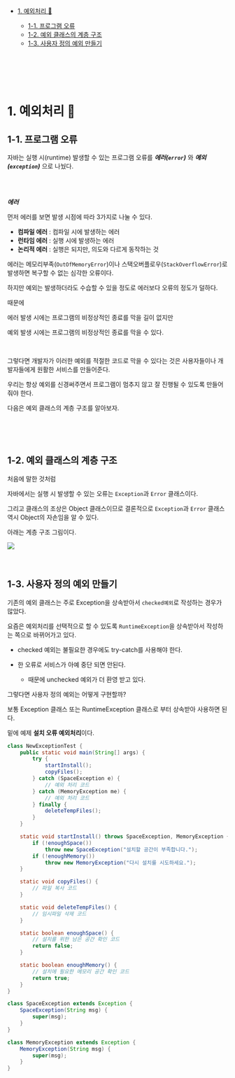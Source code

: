 - [1. 예외처리  🚀](#1-예외처리-🚀)
  * [1-1. 프로그램 오류](#1-1-프로그램-오류)
  * [1-2. 예외 클래스의 계층 구조](#1-2-예외-클래스의-계층-구조)
  * [1-3. 사용자 정의 예외 만들기](#1-3-사용자-정의-예외-만들기)

  <br>
  <br>
  <br>
  <br>
  <br>

# 1. 예외처리  🚀


## 1-1. 프로그램 오류

자바는 실행 시(runtime) 발생할 수 있는 프로그램 오류를 ***에러(`error`)*** 와 ***예외(`exception`)*** 으로 나눴다.

<br>
<br>

***에러***

먼저 에러를 보면 발생 시점에 따라 3가지로 나눌 수 있다.

- **컴파일 에러** : 컴파일 시에 발생하는 에러
- **런타임 에러** : 실행 시에 발생하는 에러
- **논리적 에러** : 실행은 되지만, 의도와 다르게 동작하는 것

에러는 메모리부족(`OutOfMemoryError`)이나 스택오버플로우(`StackOverflowError`)로 발생하면 복구할 수 없는 심각한 오류이다.

하지만 예외는 발생하더라도 수습할 수 있을 정도로 에러보다 오류의 정도가 덜하다.

때문에 

에러 발생 시에는 프로그램의 비정상적인 종료를 막을 길이 없지만

예외 발생 시에는 프로그램의 비정상적인 종료를 막을 수 있다.

<br>

그렇다면 개발자가 이러한 예외를 적절한 코드로 막을 수 있다는 것은 사용자들이나 개발자들에게 원활한 서비스를 만들어준다.

우리는 항상 예외를 신경써주면서 프로그램이 멈추지 않고 잘 진행될 수 있도록 만들어줘야 한다.

다음은 예외 클래스의 계층 구조를 알아보자.

<br>
<br>
<br>

## 1-2. 예외 클래스의 계층 구조

처음에 말한 것처럼

자바에서는 실행 시 발생할 수 있는 오류는 `Exception`과 `Error` 클래스이다.

그리고 클래스의 조상은 Object 클래스이므로 결론적으로 `Exception`과 `Error` 클래스 역시 Object의 자손임을 알 수 있다.

아래는 계층 구조 그림이다.

<img src='./images/예외클래스계층구초.png'/>

<br>
<br>
<br>

## 1-3. 사용자 정의 예외 만들기

기존의 예외 클래스는 주로 Exception을 상속받아서 `checked예외`로 작성하는 경우가 많았다.

요즘은 예외처리를 선택적으로 할 수 있도록 `RuntimeException`을 상속받아서 작성하는 쪽으로 바뀌어가고 있다.

-  checked 예외는 불필요한 경우에도 try-catch를 사용해야 한다.

- 한 오류로 서비스가 아예 중단 되면 안된다.
    - 때문에 unchecked 예외가 더 환영 받고 있다.

그렇다면 사용자 정의 예외는 어떻게 구현할까?

보통 Exception 클래스 또는 RuntimeException 클래스로 부터 상속받아 사용하면 된다.

밑에 예제 **설치 오류 예외처리**이다.

```java
class NewExceptionTest {
    public static void main(String[] args) {
        try {
            startInstall();
            copyFiles();
        } catch (SpaceException e) {
            // 예외 처리 코드
        } catch (MemoryException me) {
            // 예외 처리 코드
        } finally {
            deleteTempFiles();
        }
    }

    static void startInstall() throws SpaceException, MemoryException {
        if (!enoughSpace())
            throw new SpaceException("설치할 공간이 부족합니다.");
        if (!enoughMemory())
            throw new MemoryException("다시 설치를 시도하세요.");
    }

    static void copyFiles() {
        // 파일 복사 코드
    }

    static void deleteTempFiles() {
        // 임시파일 삭제 코드
    }

    static boolean enoughSpace() {
        // 설치를 위한 남은 공간 확인 코드
        return false;
    }

    static boolean enoughMemory() {
        // 설치에 필요한 메모리 공간 확인 코드
        return true;
    }
}

class SpaceException extends Exception {
    SpaceException(String msg) {
        super(msg);
    }
}

class MemoryException extends Exception {
    MemoryException(String msg) {
        super(msg);
    }
}
```